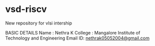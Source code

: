 # vsd-riscv
New repository for vlsi intership

BASIC DETAILS
Name    : Nethra K
College : Mangalore Institute of Technology and Engineering
Email ID: nethrak05052004@gmail.com
